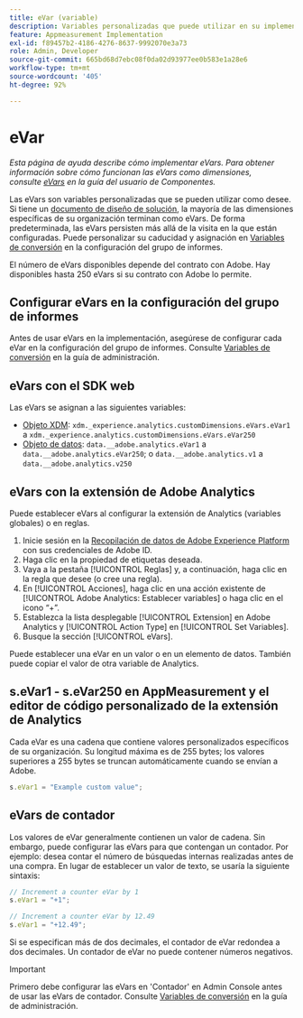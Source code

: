 ```yaml
---
title: eVar (variable)
description: Variables personalizadas que puede utilizar en su implementación.
feature: Appmeasurement Implementation
exl-id: f89457b2-4186-4276-8637-9992070e3a73
role: Admin, Developer
source-git-commit: 665bd68d7ebc08f0da02d93977ee0b583e1a28e6
workflow-type: tm+mt
source-wordcount: '405'
ht-degree: 92%

---
```


# eVar

*Esta página de ayuda describe cómo implementar eVars. Para obtener información sobre cómo funcionan las eVars como dimensiones, consulte [eVars](/help/components/dimensions/evar.md) en la guía del usuario de Componentes.*

Las eVars son variables personalizadas que se pueden utilizar como desee. Si tiene un [documento de diseño de solución](/help/implement/prepare/solution-design.md), la mayoría de las dimensiones específicas de su organización terminan como eVars. De forma predeterminada, las eVars persisten más allá de la visita en la que están configuradas. Puede personalizar su caducidad y asignación en [Variables de conversión](/help/admin/admin/c-manage-report-suites/c-edit-report-suites/conversion-var-admin/conversion-var-admin.md) en la configuración del grupo de informes.

El número de eVars disponibles depende del contrato con Adobe. Hay disponibles hasta 250 eVars si su contrato con Adobe lo permite.

## Configurar eVars en la configuración del grupo de informes

Antes de usar eVars en la implementación, asegúrese de configurar cada eVar en la configuración del grupo de informes. Consulte [Variables de conversión](/help/admin/admin/c-manage-report-suites/c-edit-report-suites/conversion-var-admin/conversion-var-admin.md) en la guía de administración.

## eVars con el SDK web

Las eVars se asignan a las siguientes variables:

* [Objeto XDM](/help/implement/aep-edge/xdm-var-mapping.md): `xdm._experience.analytics.customDimensions.eVars.eVar1` a `xdm._experience.analytics.customDimensions.eVars.eVar250`
* [Objeto de datos](/help/implement/aep-edge/data-var-mapping.md): `data.__adobe.analytics.eVar1` a `data.__adobe.analytics.eVar250`; o `data.__adobe.analytics.v1` a `data.__adobe.analytics.v250`

## eVars con la extensión de Adobe Analytics

Puede establecer eVars al configurar la extensión de Analytics (variables globales) o en reglas.

1. Inicie sesión en la [Recopilación de datos de Adobe Experience Platform](https://experience.adobe.com/data-collection) con sus credenciales de Adobe ID.
2. Haga clic en la propiedad de etiquetas deseada.
3. Vaya a la pestaña [!UICONTROL Reglas] y, a continuación, haga clic en la regla que desee (o cree una regla).
4. En [!UICONTROL Acciones], haga clic en una acción existente de [!UICONTROL Adobe Analytics: Establecer variables] o haga clic en el icono “+”.
5. Establezca la lista desplegable [!UICONTROL Extension] en Adobe Analytics y [!UICONTROL Action Type] en [!UICONTROL Set Variables].
6. Busque la sección [!UICONTROL eVars].

Puede establecer una eVar en un valor o en un elemento de datos. También puede copiar el valor de otra variable de Analytics.

## s.eVar1 - s.eVar250 en AppMeasurement y el editor de código personalizado de la extensión de Analytics

Cada eVar es una cadena que contiene valores personalizados específicos de su organización. Su longitud máxima es de 255 bytes; los valores superiores a 255 bytes se truncan automáticamente cuando se envían a Adobe.

```js
s.eVar1 = "Example custom value";
```

## eVars de contador

Los valores de eVar generalmente contienen un valor de cadena. Sin embargo, puede configurar las eVars para que contengan un contador. Por ejemplo: desea contar el número de búsquedas internas realizadas antes de una compra. En lugar de establecer un valor de texto, se usaría la siguiente sintaxis:

```js
// Increment a counter eVar by 1
s.eVar1 = "+1";

// Increment a counter eVar by 12.49
s.eVar1 = "+12.49";
```

Si se especifican más de dos decimales, el contador de eVar redondea a dos decimales. Un contador de eVar no puede contener números negativos.

>[!IMPORTANT]
>
>Primero debe configurar las eVars en &#39;Contador&#39; en Admin Console antes de usar las eVars de contador. Consulte [Variables de conversión](/help/admin/admin/c-manage-report-suites/c-edit-report-suites/conversion-var-admin/conversion-var-admin.md) en la guía de administración.
